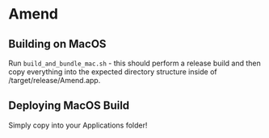 # Amend

## Building on MacOS

Run `build_and_bundle_mac.sh` - this should perform a release build and then copy everything into the expected directory structure inside of /target/release/Amend.app.

## Deploying MacOS Build

Simply copy into your Applications folder!